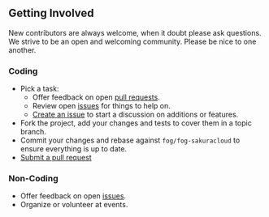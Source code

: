 ## Getting Involved

New contributors are always welcome, when it doubt please ask questions. We strive to be an open and welcoming community. Please be nice to one another.

### Coding

* Pick a task:
  * Offer feedback on open [pull requests](https://github.com/fog/fog-sakuracloud/pulls).
  * Review open [issues](https://github.com/fog/fog-sakuracloud/issues) for things to help on.
  * [Create an issue](https://github.com/fog/fog-sakuracloud/issues/new) to start a discussion on additions or features.
* Fork the project, add your changes and tests to cover them in a topic branch.
* Commit your changes and rebase against `fog/fog-sakuracloud` to ensure everything is up to date.
* [Submit a pull request](https://github.com/fog/fog-sakuracloud/compare/)

### Non-Coding

* Offer feedback on open [issues](https://github.com/fog/fog-sakuracloud/issues).
* Organize or volunteer at events.